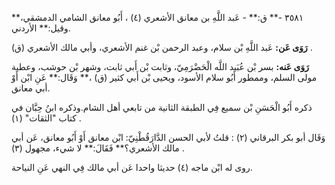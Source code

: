٣٥٨١ -** ق:** - عَبد اللَّهِ بن معانق الأشعري (٤) ، أَبُو معانق الشامي الدمشقي،** وقيل:** الأردني.

**رَوَى عَن:** عَبد اللَّهِ بْن سلام، وعبد الرحمن بْن غنم الأشعري، وأبي مالك الأشعري (ق) .

**رَوَى عَنه:** بسر بْن عُبَيد اللَّه الْحَضْرَمِيّ، وثابت بْن أَبي ثابت، وشهر بْن حوشب، وعطية مولى السلم، وممطور أَبُو سلام الأسود، ويحيى بْن أَبي كثير (ق) ،** وَقَال:** عَنِ ابْن أَوْ أبي معانق.

ذكره أَبُو الْحَسَنِ بْن سميع فِي الطبقة الثانية من تابعي أهل الشام.وذكره ابنُ حِبَّان في كتاب "الثقات" (١) .

وَقَال أبو بكر البرقاني (٢) : قلتُ لأبي الحسن الدَّارَقُطْنِيّ: ابْن معانق أَوْ أَبُو معانق، عَن أبي مالك الأشعري؟** فَقَالَ:** لا شيء، مجهول (٣) .

روى له ابْن ماجه (٤) حديثا واحدا عَن أبي مالك فِي النهي عَنِ النياحة.